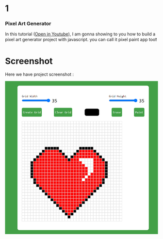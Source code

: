 #  1

### Pixel Art Generator
In this tutorial ([Open in Youtube](https://youtu.be/DfDPJqD3FjI)), I am gonna showing to you how to build a pixel art generator project with javascript. you can call it pixel paint app too❗️

# Screenshot
Here we have project screenshot :

![screenshot](screenshot.jpg)